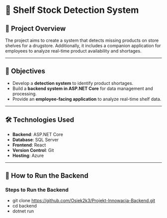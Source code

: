 # 🛒 Shelf Stock Detection System  

## 📄 Project Overview  
The project aims to create a system that detects missing products on store shelves for a drugstore. Additionally, it includes a companion application for employees to analyze real-time product availability and shortages.  

---

## 🎯 Objectives  
- Develop a **detection system** to identify product shortages.  
- Build a **backend system in ASP.NET Core** for data management and processing.  
- Provide an **employee-facing application** to analyze real-time shelf data.  

---

## 🛠️ Technologies Used  
- **Backend**: ASP.NET Core  
- **Database**: SQL Server  
- **Frontend**: React  
- **Version Control**: Git  
- **Hosting**: Azure  

---

## 🚀 How to Run the Backend  

### Steps to Run the Backend  
 
  - git clone https://github.com/Osiek2k3/Projekt-Innowacja-Backend.git
  - cd backend
  - dotnet run
   
